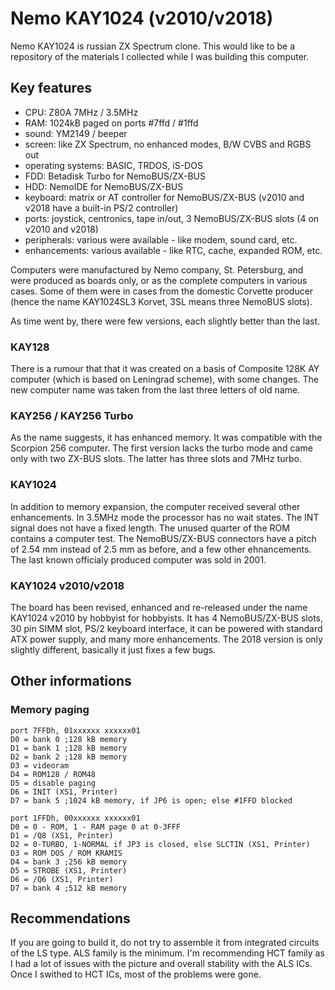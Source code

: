 # Nemo KAY1024 (v2010/v2018)
Nemo KAY1024 is russian ZX Spectrum clone. This would like to be a repository of the materials I collected while I was building this computer.

## Key features
- CPU: Z80A 7MHz / 3.5MHz
- RAM: 1024kB paged on ports #7ffd / #1ffd
- sound: YM2149 / beeper
- screen: like ZX Spectrum, no enhanced modes, B/W CVBS and RGBS out 
- operating systems: BASIC, TRDOS, iS-DOS
- FDD: Betadisk Turbo for NemoBUS/ZX-BUS
- HDD: NemoIDE for NemoBUS/ZX-BUS
- keyboard: matrix or AT controller for NemoBUS/ZX-BUS (v2010 and v2018 have a built-in PS/2 controller)
- ports: joystick, centronics, tape in/out, 3 NemoBUS/ZX-BUS slots (4 on v2010 and v2018)
- peripherals: various were available - like modem, sound card, etc.
- enhancements: various available - like RTC, cache, expanded ROM, etc.

Computers were manufactured by Nemo company, St. Petersburg, and were produced as boards only, or as the complete computers in various cases. Some of them were in cases from the domestic Corvette producer (hence the name KAY1024SL3 Korvet, 3SL means three NemoBUS slots).

As time went by, there were few versions, each slightly better than the last.

### KAY128
There is a rumour that that it was created on a basis of Composite 128K AY computer (which is based on Leningrad scheme), with some changes. The new computer name was taken from the last three letters of old name. 

### KAY256 / KAY256 Turbo
As the name suggests, it has enhanced memory. It was compatible with the Scorpion 256 computer. The first version lacks the turbo mode and came only with two ZX-BUS slots. The latter has three slots and 7MHz turbo.

### KAY1024
In addition to memory expansion, the computer received several other enhancements. In 3.5MHz mode the processor has no wait states. The INT signal does not have a fixed length. The unused quarter of the ROM contains a computer test. The NemoBUS/ZX-BUS connectors have a pitch of 2.54 mm instead of 2.5 mm as before, and a few other ehnancements. The last known officialy produced computer was sold in 2001.

### KAY1024 v2010/v2018
The board has been revised, enhanced and re-released under the name KAY1024 v2010 by hobbyist for hobbyists. It has 4 NemoBUS/ZX-BUS slots, 30 pin SIMM slot, PS/2 keyboard interface, it can be powered with standard ATX power supply, and many more enhancements. The 2018 version is only slightly different, basically it just fixes a few bugs.

## Other informations

### Memory paging
    port 7FFDh, 01xxxxxx xxxxxx01
    D0 = bank 0 ;128 kB memory
    D1 = bank 1 ;128 kB memory
    D2 = bank 2 ;128 kB memory
    D3 = videoram
    D4 = ROM128 / ROM48
    D5 = disable paging
    D6 = INIT (XS1, Printer)
    D7 = bank 5 ;1024 kB memory, if JP6 is open; else #1FFD blocked

    port 1FFDh, 00xxxxxx xxxxxx01
    D0 = 0 - ROM, 1 - RAM page 0 at 0-3FFF
    D1 = /Q8 (XS1, Printer)
    D2 = 0-TURBO, 1-NORMAL if JP3 is closed, else SLCTIN (XS1, Printer)
    D3 = ROM DOS / ROM KRAMIS
    D4 = bank 3 ;256 kB memory
    D5 = STROBE (XS1, Printer)
    D6 = /Q6 (XS1, Printer)
    D7 = bank 4 ;512 kB memory
    
 ## Recommendations
 
If you are going to build it, do not try to assemble it from integrated circuits of the LS type. ALS family is the minimum. I'm recommending HCT family as I had a lot of issues with the picture and overall stability with the ALS ICs. Once I swithed to HCT ICs, most of the problems were gone.

